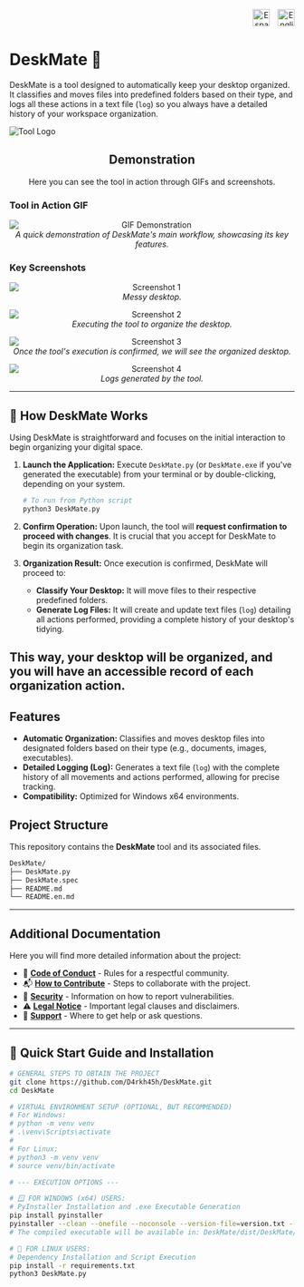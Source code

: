 <p style="text-align: right; margin-bottom: 20px;">
  <!-- Spanish Flag for Spanish version -->
  <a href="README.md" style="text-decoration: none; margin-left: 10px;" title="Español">
    <img src="https://flagpedia.net/data/flags/w1600/es.png" alt="Español" width="30">
  </a>
  <!-- US Flag for English version -->
  <a href="README.en.md" style="text-decoration: none; margin-left: 10px;" title="English">
    <img src="https://flagpedia.net/data/flags/w1600/us.png" alt="English" width="30">
  </a>
</p>

# DeskMate 🚀

DeskMate is a tool designed to automatically keep your desktop organized. It classifies and moves files into predefined folders based on their type, and logs all these actions in a text file (`log`) so you always have a detailed history of your workspace organization.

![Tool Logo](/Logo_DeskMate.png) 
<!-- If you don't have a logo, you can remove the line above or use a generic icon. -->

<h2 align="center">Demonstration</h2>

<p align="center">
  Here you can see the tool in action through GIFs and screenshots.
</p>

### Tool in Action GIF

<p align="center">
  <img src="gif1.gif" alt="GIF Demonstration" style="max-width: 100%; height: auto; display: block; margin: 0 auto;">
  <em>A quick demonstration of DeskMate's main workflow, showcasing its key features.</em>
</p>

### Key Screenshots

<p align="center">
  <img src="foto1.png" alt="Screenshot 1" style="max-width: 100%; height: auto; display: block; margin: 0 auto;">
  <em>Messy desktop.</em>
</p>

<p align="center">
  <img src="foto2.png" alt="Screenshot 2" style="max-width: 100%; height: auto; display: block; margin: 0 auto;">
  <em>Executing the tool to organize the desktop.</em>
</p>

<p align="center">
  <img src="foto3.png" alt="Screenshot 3" style="max-width: 100%; height: auto; display: block; margin: 0 auto;">
  <em>Once the tool's execution is confirmed, we will see the organized desktop.</em>
</p>

<p align="center">
  <img src="foto4.png" alt="Screenshot 4" style="max-width: 100%; height: auto; display: block; margin: 0 auto;">
  <em>Logs generated by the tool.</em>
</p>

---
## 📝 How DeskMate Works

Using DeskMate is straightforward and focuses on the initial interaction to begin organizing your digital space.

1.  **Launch the Application:**
    Execute `DeskMate.py` (or `DeskMate.exe` if you've generated the executable) from your terminal or by double-clicking, depending on your system.
    ```bash
    # To run from Python script
    python3 DeskMate.py
    ```

2.  **Confirm Operation:**
    Upon launch, the tool will **request confirmation to proceed with changes**. It is crucial that you accept for DeskMate to begin its organization task.

3.  **Organization Result:**
    Once execution is confirmed, DeskMate will proceed to:
    *   **Classify Your Desktop:** It will move files to their respective predefined folders.
    *   **Generate Log Files:** It will create and update text files (`log`) detailing all actions performed, providing a complete history of your desktop's tidying.

This way, your desktop will be organized, and you will have an accessible record of each organization action.
---

## Features

*   **Automatic Organization:** Classifies and moves desktop files into designated folders based on their type (e.g., documents, images, executables).
*   **Detailed Logging (Log):** Generates a text file (`log`) with the complete history of all movements and actions performed, allowing for precise tracking.
*   **Compatibility:** Optimized for Windows x64 environments.

## Project Structure

This repository contains the **DeskMate** tool and its associated files.
```bash
DeskMate/
├── DeskMate.py
├── DeskMate.spec
├── README.md
└── README.en.md
```
---

## Additional Documentation

Here you will find more detailed information about the project:

*   🤝 [**Code of Conduct**](.github/CODIGO_DE_CONDUCTA.md) - Rules for a respectful community.
*   📬 [**How to Contribute**](.github/COMO_CONTRIBUIR.md) - Steps to collaborate with the project.
*   🔐 [**Security**](.github/SEGURIDAD.md) - Information on how to report vulnerabilities.
*   ⚠️ [**Legal Notice**](.github/AVISO_LEGAL.md) - Important legal clauses and disclaimers.
*   📢 [**Support**](.github/SOPORTE.md) - Where to get help or ask questions.

---

## 🚀 Quick Start Guide and Installation 
 

```bash
# GENERAL STEPS TO OBTAIN THE PROJECT
git clone https://github.com/D4rkh45h/DeskMate.git
cd DeskMate

# VIRTUAL ENVIRONMENT SETUP (OPTIONAL, BUT RECOMMENDED)
# For Windows:
# python -m venv venv
# .\venv\Scripts\activate
#
# For Linux:
# python3 -m venv venv
# source venv/bin/activate

# --- EXECUTION OPTIONS ---

# 🪟 FOR WINDOWS (x64) USERS:
# PyInstaller Installation and .exe Executable Generation
pip install pyinstaller
pyinstaller --clean --onefile --noconsole --version-file=version.txt --icon=deskmate.ico DeskMate.py
# The compiled executable will be available in: DeskMate/dist/DeskMate/DeskMate.exe

# 🐧 FOR LINUX USERS:
# Dependency Installation and Script Execution
pip install -r requirements.txt
python3 DeskMate.py
